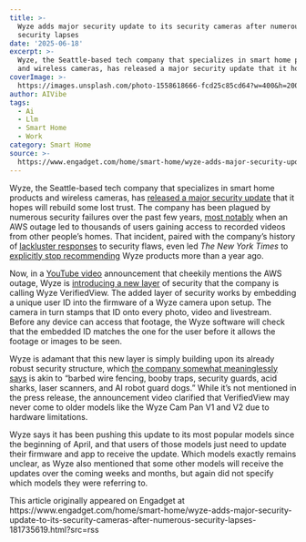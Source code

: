 ```yaml
---
title: >-
  Wyze adds major security update to its security cameras after numerous
  security lapses
date: '2025-06-18'
excerpt: >-
  Wyze, the Seattle-based tech company that specializes in smart home products
  and wireless cameras, has released a major security update that it hopes...
coverImage: >-
  https://images.unsplash.com/photo-1558618666-fcd25c85cd64?w=400&h=200&fit=crop&auto=format
author: AIVibe
tags:
  - Ai
  - Llm
  - Smart Home
  - Work
category: Smart Home
source: >-
  https://www.engadget.com/home/smart-home/wyze-adds-major-security-update-to-its-security-cameras-after-numerous-security-lapses-181735619.html?src=rss
---
```

<p>Wyze, the Seattle-based tech company that specializes in smart home products and wireless cameras, has <a data-i13n="elm:affiliate_link;sellerN:Wyze Labs;elmt:;cpos:1;pos:1" href="https://shopping.yahoo.com/rdlw?merchantId=a63bc308-e20c-4e77-bcbd-6eb6848d2a64&amp;siteId=us-engadget&amp;pageId=1p-autolink&amp;contentUuid=9681ac5a-dbfa-4c4f-9139-50266fa3cc17&amp;featureId=text-link&amp;merchantName=Wyze+Labs&amp;linkText=released+a+major+security+update&amp;custData=eyJzb3VyY2VOYW1lIjoiV2ViLURlc2t0b3AtVmVyaXpvbiIsImxhbmRpbmdVcmwiOiJodHRwczovL3d3dy53eXplLmNvbS9ibG9ncy93eXplLW5ld3MvdmVyaWZpZWR2aWV3P3Nyc2x0aWQ9QWZtQk9vbzZ0VTJvcjdpNmd6MXlXeEI1amF1c29LTnRJeHFwZjhFSXlYWllwcmVFbVhCX184UW0iLCJjb250ZW50VXVpZCI6Ijk2ODFhYzVhLWRiZmEtNGM0Zi05MTM5LTUwMjY2ZmEzY2MxNyIsIm9yaWdpbmFsVXJsIjoiaHR0cHM6Ly93d3cud3l6ZS5jb20vYmxvZ3Mvd3l6ZS1uZXdzL3ZlcmlmaWVkdmlldz9zcnNsdGlkPUFmbUJPb282dFUyb3I3aTZnejF5V3hCNWphdXNvS050SXhxcGY4RUl5WFpZcHJlRW1YQl9fOFFtIn0&amp;signature=AQAAAaKMbXDEj-bUwz5Alvtl9J51fNPYVvsrxE8Kcdi2opyS&amp;gcReferrer=https%3A%2F%2Fwww.wyze.com%2Fblogs%2Fwyze-news%2Fverifiedview%3Fsrsltid%3DAfmBOoo6tU2or7i6gz1yWxB5jausoKNtIxqpf8EIyXZYpreEmXB__8Qm" class="rapid-with-clickid" data-original-link="https://www.wyze.com/blogs/wyze-news/verifiedview?srsltid=AfmBOoo6tU2or7i6gz1yWxB5jausoKNtIxqpf8EIyXZYpreEmXB__8Qm"><ins>released a major security update</ins></a> that it hopes will rebuild some lost trust. The company has been plagued by numerous security failures over the past few years, <a data-i13n="cpos:2;pos:1" href="https://www.engadget.com/wyze-camera-security-issue-showed-13000-users-other-owners-homes-140059551.html"><ins>most notably</ins></a> when an AWS outage led to thousands of users gaining access to recorded videos from other people’s homes. That incident, paired with the company’s history of <a data-i13n="cpos:3;pos:1" href="https://www.engadget.com/wyze-cam-security-exploit-three-years-142147258.html"><ins>lackluster responses</ins></a> to security flaws, even led <em>The New York Times</em> to <a data-i13n="cpos:4;pos:1" href="https://www.nytimes.com/wirecutter/reviews/wyze-security-breach/"><ins>explicitly stop recommending</ins></a> Wyze products more than a year ago.</p>
<p>Now, in a <a data-i13n="cpos:5;pos:1" href="https://www.youtube.com/watch?v=hEX6Jf6K4hM"><ins>YouTube video</ins></a> announcement that cheekily mentions the AWS outage, Wyze is <a data-i13n="elm:affiliate_link;sellerN:Wyze Labs;elmt:;cpos:6;pos:1" href="https://shopping.yahoo.com/rdlw?merchantId=a63bc308-e20c-4e77-bcbd-6eb6848d2a64&amp;siteId=us-engadget&amp;pageId=1p-autolink&amp;contentUuid=9681ac5a-dbfa-4c4f-9139-50266fa3cc17&amp;featureId=text-link&amp;merchantName=Wyze+Labs&amp;linkText=introducing+a+new+layer&amp;custData=eyJzb3VyY2VOYW1lIjoiV2ViLURlc2t0b3AtVmVyaXpvbiIsImxhbmRpbmdVcmwiOiJodHRwczovL3d3dy53eXplLmNvbS9ibG9ncy93eXplLW5ld3MvdmVyaWZpZWR2aWV3P3Nyc2x0aWQ9QWZtQk9vbzZ0VTJvcjdpNmd6MXlXeEI1amF1c29LTnRJeHFwZjhFSXlYWllwcmVFbVhCX184UW0iLCJjb250ZW50VXVpZCI6Ijk2ODFhYzVhLWRiZmEtNGM0Zi05MTM5LTUwMjY2ZmEzY2MxNyIsIm9yaWdpbmFsVXJsIjoiaHR0cHM6Ly93d3cud3l6ZS5jb20vYmxvZ3Mvd3l6ZS1uZXdzL3ZlcmlmaWVkdmlldz9zcnNsdGlkPUFmbUJPb282dFUyb3I3aTZnejF5V3hCNWphdXNvS050SXhxcGY4RUl5WFpZcHJlRW1YQl9fOFFtIn0&amp;signature=AQAAAaKMbXDEj-bUwz5Alvtl9J51fNPYVvsrxE8Kcdi2opyS&amp;gcReferrer=https%3A%2F%2Fwww.wyze.com%2Fblogs%2Fwyze-news%2Fverifiedview%3Fsrsltid%3DAfmBOoo6tU2or7i6gz1yWxB5jausoKNtIxqpf8EIyXZYpreEmXB__8Qm" class="rapid-with-clickid" data-original-link="https://www.wyze.com/blogs/wyze-news/verifiedview?srsltid=AfmBOoo6tU2or7i6gz1yWxB5jausoKNtIxqpf8EIyXZYpreEmXB__8Qm"><ins>introducing a new layer</ins></a> of security that the company is calling Wyze VerifiedView. The added layer of security works by embedding a unique user ID into the firmware of a Wyze camera upon setup. The camera in turn stamps that ID onto every photo, video and livestream. Before any device can access that footage, the Wyze software will check that the embedded ID matches the one for the user before it allows the footage or images to be seen.</p>
<span id="end-legacy-contents"></span><p>Wyze is adamant that this new layer is simply building upon its already robust security structure, which <a data-i13n="elm:affiliate_link;sellerN:Wyze Labs;elmt:;cpos:7;pos:1" href="https://shopping.yahoo.com/rdlw?merchantId=a63bc308-e20c-4e77-bcbd-6eb6848d2a64&amp;siteId=us-engadget&amp;pageId=1p-autolink&amp;contentUuid=9681ac5a-dbfa-4c4f-9139-50266fa3cc17&amp;featureId=text-link&amp;merchantName=Wyze+Labs&amp;linkText=the+company+somewhat+meaninglessly+says&amp;custData=eyJzb3VyY2VOYW1lIjoiV2ViLURlc2t0b3AtVmVyaXpvbiIsImxhbmRpbmdVcmwiOiJodHRwczovL3d3dy53eXplLmNvbS9ibG9ncy93eXplLW5ld3MvdmVyaWZpZWR2aWV3P3Nyc2x0aWQ9QWZtQk9vbzZ0VTJvcjdpNmd6MXlXeEI1amF1c29LTnRJeHFwZjhFSXlYWllwcmVFbVhCX184UW0iLCJjb250ZW50VXVpZCI6Ijk2ODFhYzVhLWRiZmEtNGM0Zi05MTM5LTUwMjY2ZmEzY2MxNyIsIm9yaWdpbmFsVXJsIjoiaHR0cHM6Ly93d3cud3l6ZS5jb20vYmxvZ3Mvd3l6ZS1uZXdzL3ZlcmlmaWVkdmlldz9zcnNsdGlkPUFmbUJPb282dFUyb3I3aTZnejF5V3hCNWphdXNvS050SXhxcGY4RUl5WFpZcHJlRW1YQl9fOFFtIn0&amp;signature=AQAAAaKMbXDEj-bUwz5Alvtl9J51fNPYVvsrxE8Kcdi2opyS&amp;gcReferrer=https%3A%2F%2Fwww.wyze.com%2Fblogs%2Fwyze-news%2Fverifiedview%3Fsrsltid%3DAfmBOoo6tU2or7i6gz1yWxB5jausoKNtIxqpf8EIyXZYpreEmXB__8Qm" class="rapid-with-clickid" data-original-link="https://www.wyze.com/blogs/wyze-news/verifiedview?srsltid=AfmBOoo6tU2or7i6gz1yWxB5jausoKNtIxqpf8EIyXZYpreEmXB__8Qm"><ins>the company somewhat meaninglessly says</ins></a> is akin to “barbed wire fencing, booby traps, security guards, acid sharks, laser scanners, and AI robot guard dogs.” While it’s not mentioned in the press release, the announcement video clarified that VerifiedView may never come to older models like the Wyze Cam Pan V1 and V2 due to hardware limitations.</p>
<p>Wyze says it has been pushing this update to its most popular models since the beginning of April, and that users of those models just need to update their firmware and app to receive the update. Which models exactly remains unclear, as Wyze also mentioned that some other models will receive the updates over the coming weeks and months, but again did not specify which models they were referring to.</p>This article originally appeared on Engadget at https://www.engadget.com/home/smart-home/wyze-adds-major-security-update-to-its-security-cameras-after-numerous-security-lapses-181735619.html?src=rss
